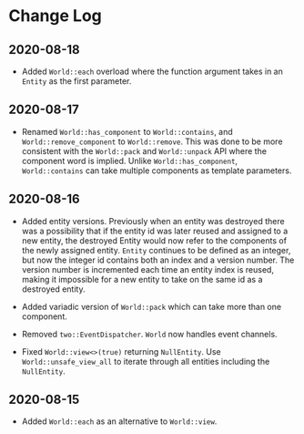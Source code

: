 # Change Log

2020-08-18
----------

* Added `World::each` overload where the function argument takes in an `Entity` as the first parameter.

2020-08-17
----------

* Renamed `World::has_component` to `World::contains`, and `World::remove_component` to `World::remove`. This was done to be more consistent with the `World::pack` and `World::unpack` API where the component word is implied. Unlike `World::has_component`, `World::contains` can take multiple components as template parameters.

2020-08-16
----------

* Added entity versions. Previously when an entity was destroyed there was a possibility that if the entity id was later reused and assigned to a new entity, the destroyed Entity would now refer to the components of the newly assigned entity. `Entity` continues to be defined as an integer, but now the integer id contains both an index and a version number. The version number is incremented each time an entity index is reused, making it impossible for a new entity to take on the same id as a destroyed entity.
* Added variadic version of `World::pack` which can take more than one component.

* Removed `two::EventDispatcher`. `World` now handles event channels.

* Fixed `World::view<>(true)` returning `NullEntity`. Use `World::unsafe_view_all` to iterate through all entities including the `NullEntity`.

2020-08-15
----------

* Added `World::each` as an alternative to `World::view`.
